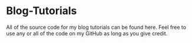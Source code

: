 # Blog-Tutorials
All of the source code for my blog tutorials can be found here.
Feel free to use any or all of the code on my GitHub as long as you give credit.
